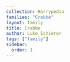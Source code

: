```yaml
---
collection: Harrypedia
families: "Crabbe"
layout: family
title: Crabbe
author: Luke Schierer
tags: ["family"]
sidebar:
  order: 1
---
```



